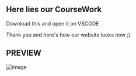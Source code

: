 ## Here lies our CourseWork 

Download this and open it on VSCODE 

Thank you and here's how our website looks now  ;)

## PREVIEW



![image](https://github.com/Prashidha0O1/Course-work/assets/89299485/daeb7802-9fab-428d-8823-d885aa13e256)
